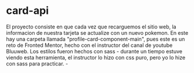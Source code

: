 # card-api

El proyecto consiste en que cada vez que recarguemos el sitio web, la informacion de nuestra tarjeta se actualize con un nuevo pokemon. En este hay una carpeta llamada "profile-card-component-main", pues este es un reto de Fronted Mentor, hecho con el instructor del canal de youtube Bluuweb. Los estilos fueron hechos con sass - durante un tiempo estuve viendo esta herramienta, el instructor lo hizo con css puro, pero yo lo hize con sass para practicar. -
